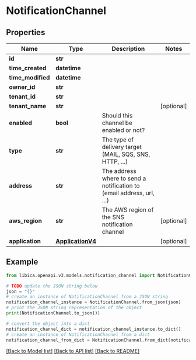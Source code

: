 # NotificationChannel


## Properties

Name | Type | Description | Notes
------------ | ------------- | ------------- | -------------
**id** | **str** |  | 
**time_created** | **datetime** |  | 
**time_modified** | **datetime** |  | 
**owner_id** | **str** |  | 
**tenant_id** | **str** |  | 
**tenant_name** | **str** |  | [optional] 
**enabled** | **bool** | Should this channel be enabled or not? | 
**type** | **str** | The type of delivery target (MAIL, SQS, SNS, HTTP, ...) | 
**address** | **str** | The address where to send a notification to (email address, url, ...) | 
**aws_region** | **str** | The AWS region of the SNS notification channel | [optional] 
**application** | [**ApplicationV4**](ApplicationV4.md) |  | [optional] 

## Example

```python
from libica.openapi.v3.models.notification_channel import NotificationChannel

# TODO update the JSON string below
json = "{}"
# create an instance of NotificationChannel from a JSON string
notification_channel_instance = NotificationChannel.from_json(json)
# print the JSON string representation of the object
print(NotificationChannel.to_json())

# convert the object into a dict
notification_channel_dict = notification_channel_instance.to_dict()
# create an instance of NotificationChannel from a dict
notification_channel_from_dict = NotificationChannel.from_dict(notification_channel_dict)
```
[[Back to Model list]](../README.md#documentation-for-models) [[Back to API list]](../README.md#documentation-for-api-endpoints) [[Back to README]](../README.md)


